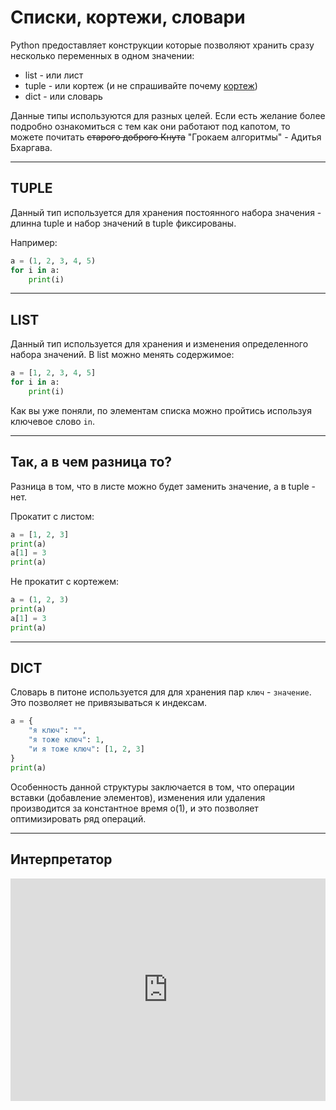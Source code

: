 # Списки, кортежи, словари

Python предоставляет конструкции которые позволяют хранить сразу несколько переменных в одном значении:

- list - или лист
- tuple - или кортеж (и не спрашивайте почему [кортеж](https://ru.wikipedia.org/wiki/Кортеж))
- dict - или словарь

Данные типы используются для разных целей. Если есть желание более подробно ознакомиться с тем как они работают под капотом, то можете почитать ~~старого доброго Кнута~~ "Грокаем алгоритмы" - Адитья Бхаргава.

---

## TUPLE

Данный тип используется для хранения постоянного набора значения - длинна tuple и набор значений в tuple фиксированы.

Например:
```python
a = (1, 2, 3, 4, 5)
for i in a:
    print(i)
```

---

## LIST

Данный тип используется для хранения и изменения определенного набора значений. В list можно менять содержимое:


```python
a = [1, 2, 3, 4, 5]
for i in a:
    print(i)
```

Как вы уже поняли, по элементам списка можно пройтись используя ключевое слово `in`.

---

## Так, а в чем разница то?

Разница в том, что в листе можно будет заменить значение, а в tuple - нет.

Прокатит с листом:
```python
a = [1, 2, 3]
print(a)
a[1] = 3
print(a)
```

Не прокатит с кортежем:
```python
a = (1, 2, 3)
print(a)
a[1] = 3
print(a)
```

---

## DICT

Словарь в питоне используется для для хранения пар `ключ` - `значение`. Это позволяет не привязываться к индексам.

```python
a = {
    "я ключ": "",
    "я тоже ключ": 1,
    "и я тоже ключ": [1, 2, 3]
}
print(a)
```

Особенность данной структуры заключается в том, что операции вставки (добавление элементов), изменения или удаления производится за константное время o(1), и это позволяет оптимизировать ряд операций.



---

## Интерпретатор

<iframe src="https://trinket.io/embed/python" width="100%" height="356" frameborder="0" marginwidth="0" marginheight="0" allowfullscreen></iframe>